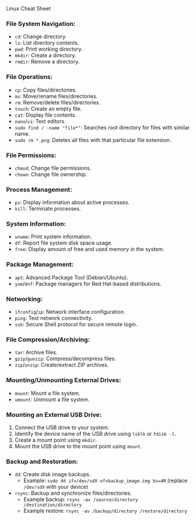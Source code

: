 Linux Cheat Sheet

### File System Navigation:

- `cd`: Change directory.
- `ls`: List directory contents.
- `pwd`: Print working directory.
- `mkdir`: Create a directory.
- `rmdir`: Remove a directory.

### File Operations:

- `cp`: Copy files/directories.
- `mv`: Move/rename files/directories.
- `rm`: Remove/delete files/directories.
- `touch`: Create an empty file.
- `cat`: Display file contents.
- `nano`/`vi`: Text editors.
- `sudo find / -name "file*"`: Searches root directory for files with similar name.
- `sudo rm *.png`: Deletes all files with that particular file extension.

### File Permissions:

- `chmod`: Change file permissions.
- `chown`: Change file ownership.

### Process Management:

- `ps`: Display information about active processes.
- `kill`: Terminate processes.

### System Information:

- `uname`: Print system information.
- `df`: Report file system disk space usage.
- `free`: Display amount of free and used memory in the system.

### Package Management:

- `apt`: Advanced Package Tool (Debian/Ubuntu).
- `yum`/`dnf`: Package managers for Red Hat-based distributions.

### Networking:

- `ifconfig`/`ip`: Network interface configuration.
- `ping`: Test network connectivity.
- `ssh`: Secure Shell protocol for secure remote login.

### File Compression/Archiving:

- `tar`: Archive files.
- `gzip`/`gunzip`: Compress/decompress files.
- `zip`/`unzip`: Create/extract ZIP archives.

### Mounting/Unmounting External Drives:

- `mount`: Mount a file system.
- `umount`: Unmount a file system.

### Mounting an External USB Drive:
1. Connect the USB drive to your system.
2. Identify the device name of the USB drive using `lsblk` or `fdisk -l`.
3. Create a mount point using `mkdir`.
4. Mount the USB drive to the mount point using `mount`.

### Backup and Restoration:

- `dd`: Create disk image backups.
  - Example: `sudo dd if=/dev/sdX of=backup_image.img bs=4M` (replace `/dev/sdX` with your device)
- `rsync`: Backup and synchronize files/directories.
  - Example backup: `rsync -av /source/directory /destination/directory`
  - Example restore: `rsync -av /backup/directory /restore/directory`
